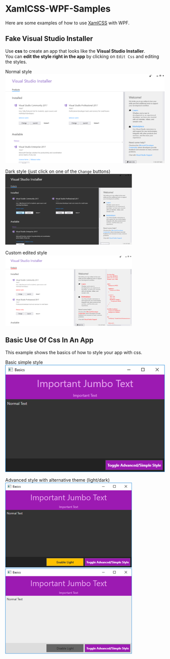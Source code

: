 # XamlCSS-WPF-Samples
Here are some examples of how to use [XamlCSS](https://github.com/warappa/XamlCSS) with WPF.

## Fake Visual Studio Installer
Use **css** to create an app that looks like the **Visual Studio Installer**.  
You can **edit the style right in the app** by clicking on `Edit Css` and editing the styles.

Normal style  
<img src="https://github.com/warappa/XamlCSS-WPF-Samples/raw/master/VisualStudioInstaller/Web/Images/Installer.png"/>

Dark style (just click on one of the `Change` buttons)  
<img src="https://github.com/warappa/XamlCSS-WPF-Samples/raw/master/VisualStudioInstaller/Web/Images/Installer-dark.png" width="400"/>

Custom edited style  
<img src="https://github.com/warappa/XamlCSS-WPF-Samples/raw/master/VisualStudioInstaller/Web/Images/Installer-edit-css.png" width="400"/>

## Basic Use Of Css In An App
This example shows the basics of how to style your app with css.

Basic simple style  
![Installer switched to dark mode](https://github.com/warappa/XamlCSS-WPF-Samples/raw/master/VisualStudioInstaller/Web/Images/Basics-simple.png)

Advanced style with alternative theme (light/dark)  
<img src="https://github.com/warappa/XamlCSS-WPF-Samples/raw/master/VisualStudioInstaller/Web/Images/Basics-advanced-dark.png" width="400"/>
<img src="https://github.com/warappa/XamlCSS-WPF-Samples/raw/master/VisualStudioInstaller/Web/Images/Basics-advanced-light.png" width="400"/>
